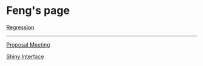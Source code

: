# Feng's page 

[Regression](http://rnorm.me/regression.html)	
 













---
[Proposal Meeting](http://rnorm.me/slides.html)	

[Shiny Interface](https://fengji.shinyapps.io/thesis/)
